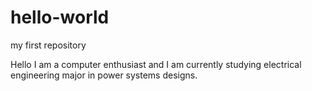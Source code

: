 # hello-world
my first repository

Hello I am a computer enthusiast and I am currently studying electrical engineering major in power systems designs.
